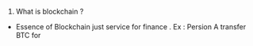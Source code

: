1. What is blockchain ?
  - Essence of Blockchain just service for finance . Ex : Persion A transfer BTC for   
